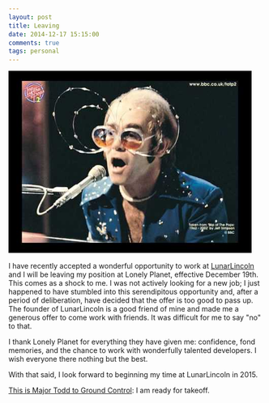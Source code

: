 ```yaml
---
layout: post
title: Leaving
date: 2014-12-17 15:15:00
comments: true
tags: personal
---
```


![Rocket Man - Elton John](/images/elton-john-rocket-man.jpg "She packed my bags last night, pre-flight")

I have recently accepted a wonderful opportunity to work at [LunarLincoln](http://www.lunarlincoln.com) and I will be leaving my position at Lonely Planet, effective December 19th. This comes as a shock to me. I was not actively looking for a new job; I just happened to have stumbled into this serendipitous opportunity and, after a period of deliberation, have decided that the offer is too good to pass up. The founder of LunarLincoln is a good friend of mine and made me a generous offer to come work with friends. It was difficult for me to say "no" to that.

I thank Lonely Planet for everything they have given me: confidence, fond memories, and the chance to work with wonderfully talented developers. I wish everyone there nothing but the best.

With that said, I look forward to beginning my time at LunarLincoln in 2015.

[This is Major Todd to Ground Control](http://rd.io/x/QX40GTddYSrs/): I am ready for takeoff.